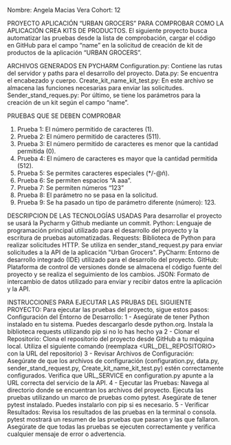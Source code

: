 Nombre: Angela Macias Vera
Cohort: 12

PROYECTO APLICACIÓN “URBAN GROCERS” PARA COMPROBAR COMO LA APLICACIÓN CREA KITS DE PRODUCTOS.
El siguiente proyecto busca automatizar las pruebas desde la lista de comprobación, cargar el código en GitHub para el campo “name” en la solicitud de creación de kit de productos de la aplicación “URBAN GROCERS”.

ARCHIVOS GENERADOS EN PYCHARM
Configuration.py: Contiene las rutas del servidor y paths para el desarrollo del proyecto.
Data.py: Se encuentra el encabezado y cuerpo.
Create_kit_name_kit_test.py: En este archivo se almacena las funciones necesarias para enviar las solicitudes.
Sender_stand_reques.py: Por último, se tiene los parámetros para la creación de un kit según el campo “name”.

PRUEBAS QUE SE DEBEN COMPROBAR
1.	Prueba 1: El número permitido de caracteres (1).
2.	Prueba 2: El número permitido de caracteres (511).
3.	Prueba 3: El número permitido de caracteres es menor que la cantidad permitida (0).
4.	Prueba 4: El número de caracteres es mayor que la cantidad permitida (512).
5.	Prueba 5: Se permites caracteres especiales (*/-@ñ).
6.	Prueba 6: Se permiten espacios “A aaa”.
7.	Prueba 7: Se permiten números “123”
8.	Prueba 8: El parámetro no se pasa en la solicitud.
9.	Prueba 9: Se ha pasado un tipo de parámetro diferente (número): 123.

DESCRIPCION DE LAS TECNOLOGÍAS USADAS
Para desarrollar el proyecto se usará la Pycharm y Github mediante un commit.
Python: Lenguaje de programación principal utilizado para el desarrollo del proyecto y la escritura de pruebas automatizadas.
Requests: Biblioteca de Python para realizar solicitudes HTTP. Se utiliza en sender_stand_request.py para enviar solicitudes a la API de la aplicación "Urban Grocers".
PyCharm: Entorno de desarrollo integrado (IDE) utilizado para el desarrollo del proyecto.
GitHub: Plataforma de control de versiones donde se almacena el código fuente del proyecto y se realiza el seguimiento de los cambios.
JSON: Formato de intercambio de datos utilizado para enviar y recibir datos entre la aplicación y la API.

INSTRUCCIONES PARA EJECUTAR LAS PRUBAS DEL SIGUIENTE PROYECTO: 
Para ejecutar las pruebas del proyecto, sigue estos pasos:
Configuración del Entorno de Desarrollo:
1 - Asegúrate de tener Python instalado en tu sistema. Puedes descargarlo desde python.org. Instala la biblioteca requests utilizando pip si no lo has hecho ya
2 - Clonar el Repositorio: Clona el repositorio del proyecto desde GitHub a tu máquina local. Utiliza el siguiente comando (reemplaza <URL_DEL_REPOSITORIO> con la URL del repositorio)
3 - Revisar Archivos de Configuración: Asegúrate de que los archivos de configuración (configuration.py, data.py, sender_stand_request.py, Create_kit_name_kit_test.py) estén correctamente configurados. Verifica que URL_SERVICE en configuration.py apunte a la URL correcta del servicio de la API.
4 - Ejecutar las Pruebas: Navega al directorio donde se encuentran los archivos del proyecto. Ejecuta las pruebas utilizando un marco de pruebas como pytest. Asegúrate de tener pytest instalado. Puedes instalarlo con pip si es necesario.
5 - Verificar Resultados: Revisa los resultados de las pruebas en la terminal o consola. pytest mostrará un resumen de las pruebas que pasaron y las que fallaron.
Asegúrate de que todas las pruebas se ejecuten correctamente y verifica cualquier mensaje de error o advertencia.
